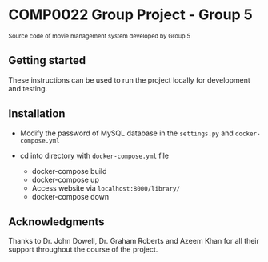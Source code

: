 # COMP0022 Group Project - Group 5

<sub>Source code of movie management system developed by Group 5</sub>



## Getting started

These instructions can be used to run the project locally for development and testing.



## Installation

- Modify the password of MySQL database in the `settings.py` and `docker-compose.yml` 

- cd into directory with `docker-compose.yml` file
  - docker-compose build
  - docker-compose up
  - Access website via `localhost:8000/library/`
  - docker-compose down

  

## Acknowledgments

Thanks to Dr. John Dowell, Dr. Graham Roberts and Azeem Khan for all their support throughout the course of the project.